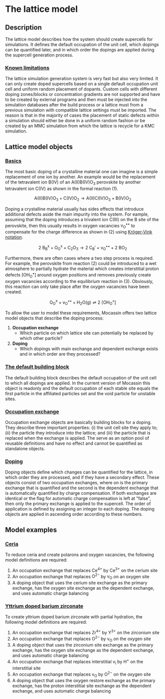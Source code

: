 # The lattice model

## Description

The lattice model describes how the system should create supercells for simulations. It defines the default occupation of the unit cell, which dopings can be quantified later, and in which order the dopings are applied during the supercell generation process.

### [**Known limitations**](#known-limitations)

The lattice simulation generation system is very fast but also very limited. It can only create doped supercells based on a single default occupation unit cell and uniform random placement of dopants. Custom cells with different doping zones/blocks or concentration gradients are not supported and have to be created by external programs and then must be injected into the simulation databases after the build process or a lattice must from a previous simulation with compatible lattice settings must be imported. The reason is that in the majority of cases the placement of static defects within a simulation should either be done in a uniform random fashion or be created by an MMC simulation from which the lattice is recycle for a KMC simulation.

## Lattice model objects

### [Basics](#basics)

The most basic doping of a crystalline material one can imagine is a simple replacement of one ion by another. An example would be the replacement of the tetravalent ion $\mathrm{B(IV)}$ of an $\mathrm{A(II)B(IV)O_3}$ perovskite by another tetravalent ion $\mathrm{C(IV)}$ as shown in the formal reaction (1).

$$
\mathrm{A(II)B(IV)O_3} + \mathrm{C(IV)O_2} \rightarrow \mathrm{A(II)C(IV)O_3} + \mathrm{B(IV)O_2}
\tag{1}
$$

Doping a crystalline material usually has sides effects that introduce additional defects aside the main impurity into the system. For eample, assuming that the doping introduces a trivalent ion $\mathrm{C(III)}$ on the $\mathrm{B}$ site of the perovskite, then this usually results in oxygen vacancies $\mathrm{v_O^{\bullet \bullet}}$ to compensate for the charge difference as shown in (2) using [Kröger-Vink notation](https://en.wikipedia.org/wiki/Kr%C3%B6ger%E2%80%93Vink_notation).

$$
2~\mathrm{B_B^x} + \mathrm{O_O^x} + \mathrm{C_2O_3} \rightarrow 2~\mathrm{C_B'} + \mathrm{v_O^{\bullet\bullet}} + 2~\mathrm{BO_2}
\tag{2}
$$

Furthermore, there are often cases where a two step process is required. For example, the perovskite from reaction (2) could be introduced to a wet atmosphere to partially hydrate the material which creates interstitial proton defects $[\mathrm{OH_O^\bullet}]$ around oxygen positions and removes previously create oxygen vacancies according to the equilibrium reaction in (3). Obviously, this reaction can only take place after the oxygen vacancies have been created.

$$
\mathrm{O_O^x} + \mathrm{v_O^{\bullet \bullet}} + \mathrm{H_2O(g)} \rightleftharpoons 2~[\mathrm{OH_O^\bullet}]
\tag{3}
$$

To allow the user to model these requirements, Mocassin offers two lattice model objects that describe the doping process:

1. **Occupation exchange**
   - Which particle on which lattice site can potentially be replaced by which other particle?
2. **Doping**
   - Which dopings with main exchange and dependent exchange exists and in which order are they processed?  

### [The default building block](#the-default-building-block)

The default building block describes the default occupation of the unit cell to which all dopings are applied. In the current version of Mocassin this object is readonly and the default occupation of each stable site equals the first particle in the affiliated particles set and the void particle for unstable sites.

### [Occupation exchange](#occupation-exchange)

Occupation exchange objects are basically building blocks for a doping. They describe three important properties: (i) the unit cell site they apply to; (ii) the particle they introduce into the lattice; and (iii) the particle that is replaced when the exchange is applied. The serve as an option pool of reusable definitions and have no effect and cannot be quantified as standalone objects.

### [Doping](#doping)

Doping objects define which changes can be quantified for the lattice, in which order they are processed, and if they have a secondary effect. These objects consist of two occupation exchanges, where on is the primary exchange that is quantified and the second is the dependent exchange that is automatically quantified by charge compensation. If both exchanges are identical or the flag for automatic charge compensation is left at "false", then only the primary exchange is applied to the supercell. The order of application is defined by assigning an integer to each doping. The doping objects are applied in ascending order according to these numbers.

## Model examples

### [Ceria](#ceria)

To reduce ceria and create polarons and oxygen vacancies, the following model definitions are required:

1. An occupation exchange that replaces $\mathrm{Ce^{4+}}$ by $\mathrm{Ce^{3+}}$ on the cerium site
2. An occupation exchange that replaces $\mathrm{O^{2-}}$ by $\mathrm{v_O}$ on an oxygen site
3. A doping object that uses the cerium site exchange as the primary exchange, has the oxygen site exchange as the dependent exchange, and uses automatic charge balancing

### [Yttrium doped barium zirconate](#yttrium-doped-barium-zirconate)

To create yttrium doped barium zirconate with partial hydration, the following model definitions are required:

1. An occupation exchange that replaces $\mathrm{Zr^{4+}}$ by $\mathrm{Y^{3+}}$ on the zirconium site
2. An occupation exchange that replaces $\mathrm{O^{2-}}$ by $\mathrm{v_O}$ on the oxygen site
3. A doping object that uses the zirconium site exchange as the primary exchange, has the oxygen site exchange as the dependent exchange, and uses automatic charge balancing
4. An occupation exchange that replaces interstitial $\mathrm{v_i}$ by $\mathrm{H^{+}}$ on the interstitial site
5. An occupation exchange that replaces $\mathrm{v_O}$ by $\mathrm{O^{2-}}$ on the oxygen site
6. A doping object that uses the oxygen restore exchange as the primary exchange, has the proton interstitial site exchange as the dependent exchange, and uses automatic charge balancing